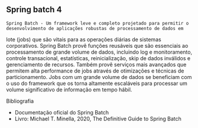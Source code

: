 ## Spring batch 4

	Spring Batch - Um framework leve e completo projetado para permitir o desenvolvimento de aplicações robustas de processamento de dados em 
lote (jobs) que são vitais para as operações diárias de sistemas corporativos. Spring Batch provê funções reusáveis que são essenciais ao 
processamento de grande volume de dados, incluindo log e monitoramento, controle transacional, estatísticas, reinicialização, skip de dados 
inválidos e gerenciamento de recursos. Também provê serviços mais avançados que permitem alta performance de jobs através de otimizações e 
técnicas de particionamento. Jobs com um grande volume de dados se beneficiam com o uso do framework que os torna altamente escaláveis para 
processar um volume significativo de informação em tempo hábil.

Bibliografia

 - Documentação oficial do Spring Batch
 - Livro: Michael T. Minella, 2020, The Definitive Guide to Spring Batch
